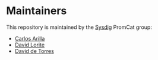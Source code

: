 # Maintainers
This repository is maintained by the [Sysdig](http://sysdig.com) PromCat group:
* [Carlos Arilla](https://github.com/carillan81)
* [David Lorite](https://github.com/Dlorite)
* [David de Torres](https://github.com/daviddetorres)